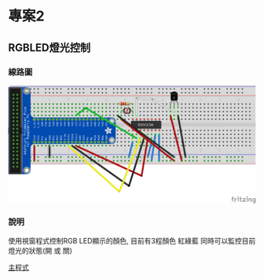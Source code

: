 # 專案2
## RGBLED燈光控制
### 線路圖

![總路圖](./mcp3008_bb.png)

### 說明
使用視窗程式控制RGB LED顯示的顏色, 目前有3程顏色 紅綠藍
同時可以監控目前燈光的狀態(開 或 關)

[主程式](main2.py)